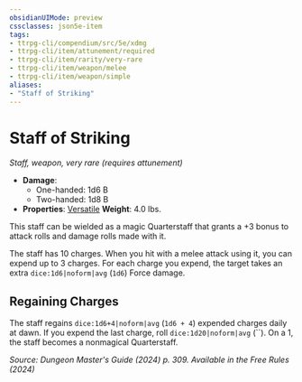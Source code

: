 ```yaml
---
obsidianUIMode: preview
cssclasses: json5e-item
tags:
- ttrpg-cli/compendium/src/5e/xdmg
- ttrpg-cli/item/attunement/required
- ttrpg-cli/item/rarity/very-rare
- ttrpg-cli/item/weapon/melee
- ttrpg-cli/item/weapon/simple
aliases: 
- "Staff of Striking"
---
```

# Staff of Striking
*Staff, weapon, very rare (requires attunement)*  


- **Damage**:
  - One-handed: 1d6 B
  - Two-handed: 1d8 B
- **Properties**: [Versatile](3-Compendium/rules/item-properties.md#Versatile)
**Weight**: 4.0 lbs.

This staff can be wielded as a magic Quarterstaff that grants a +3 bonus to attack rolls and damage rolls made with it.

The staff has 10 charges. When you hit with a melee attack using it, you can expend up to 3 charges. For each charge you expend, the target takes an extra `dice:1d6|noform|avg` (`1d6`) Force damage.

## Regaining Charges

The staff regains `dice:1d6+4|noform|avg` (`1d6 + 4`) expended charges daily at dawn. If you expend the last charge, roll `dice:1d20|noform|avg` (``). On a 1, the staff becomes a nonmagical Quarterstaff.

*Source: Dungeon Master's Guide (2024) p. 309. Available in the Free Rules (2024)*